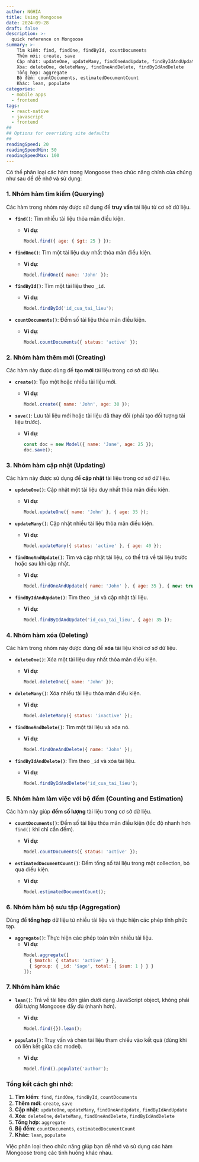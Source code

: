 ```yaml
---
author: NGHIA
title: Using Mongoose
date: 2024-09-28
draft: false
description: >-
  quick reference on Mongoose
summary: >-
    Tìm kiếm: find, findOne, findById, countDocuments
    Thêm mới: create, save
    Cập nhật: updateOne, updateMany, findOneAndUpdate, findByIdAndUpdate
    Xóa: deleteOne, deleteMany, findOneAndDelete, findByIdAndDelete
    Tổng hợp: aggregate
    Bộ đếm: countDocuments, estimatedDocumentCount
    Khác: lean, populate
categories:
  - mobile apps
  - frontend
tags:
  - react-native
  - javascript
  - frontend
##
## Options for overriding site defaults
##
readingSpeed: 20
readingSpeedMin: 50
readingSpeedMax: 100
---
```


Có thể phân loại các hàm trong Mongoose theo chức năng chính của chúng như sau để dễ nhớ và sử dụng:

### 1. **Nhóm hàm tìm kiếm (Querying)**

Các hàm trong nhóm này được sử dụng để **truy vấn** tài liệu từ cơ sở dữ liệu.

- **`find()`**: Tìm nhiều tài liệu thỏa mãn điều kiện.
  - **Ví dụ**: 
    ```javascript
    Model.find({ age: { $gt: 25 } });
    ```

- **`findOne()`**: Tìm một tài liệu duy nhất thỏa mãn điều kiện.
  - **Ví dụ**: 
    ```javascript
    Model.findOne({ name: 'John' });
    ```

- **`findById()`**: Tìm một tài liệu theo `_id`.
  - **Ví dụ**:
    ```javascript
    Model.findById('id_cua_tai_lieu');
    ```

- **`countDocuments()`**: Đếm số tài liệu thỏa mãn điều kiện.
  - **Ví dụ**:
    ```javascript
    Model.countDocuments({ status: 'active' });
    ```

### 2. **Nhóm hàm thêm mới (Creating)**

Các hàm này được dùng để **tạo mới** tài liệu trong cơ sở dữ liệu.

- **`create()`**: Tạo một hoặc nhiều tài liệu mới.
  - **Ví dụ**: 
    ```javascript
    Model.create({ name: 'John', age: 30 });
    ```

- **`save()`**: Lưu tài liệu mới hoặc tài liệu đã thay đổi (phải tạo đối tượng tài liệu trước).
  - **Ví dụ**:
    ```javascript
    const doc = new Model({ name: 'Jane', age: 25 });
    doc.save();
    ```

### 3. **Nhóm hàm cập nhật (Updating)**

Các hàm này được sử dụng để **cập nhật** tài liệu trong cơ sở dữ liệu.

- **`updateOne()`**: Cập nhật một tài liệu duy nhất thỏa mãn điều kiện.
  - **Ví dụ**:
    ```javascript
    Model.updateOne({ name: 'John' }, { age: 35 });
    ```

- **`updateMany()`**: Cập nhật nhiều tài liệu thỏa mãn điều kiện.
  - **Ví dụ**:
    ```javascript
    Model.updateMany({ status: 'active' }, { age: 40 });
    ```

- **`findOneAndUpdate()`**: Tìm và cập nhật tài liệu, có thể trả về tài liệu trước hoặc sau khi cập nhật.
  - **Ví dụ**:
    ```javascript
    Model.findOneAndUpdate({ name: 'John' }, { age: 35 }, { new: true });
    ```

- **`findByIdAndUpdate()`**: Tìm theo `_id` và cập nhật tài liệu.
  - **Ví dụ**:
    ```javascript
    Model.findByIdAndUpdate('id_cua_tai_lieu', { age: 35 });
    ```

### 4. **Nhóm hàm xóa (Deleting)**

Các hàm trong nhóm này được dùng để **xóa** tài liệu khỏi cơ sở dữ liệu.

- **`deleteOne()`**: Xóa một tài liệu duy nhất thỏa mãn điều kiện.
  - **Ví dụ**:
    ```javascript
    Model.deleteOne({ name: 'John' });
    ```

- **`deleteMany()`**: Xóa nhiều tài liệu thỏa mãn điều kiện.
  - **Ví dụ**:
    ```javascript
    Model.deleteMany({ status: 'inactive' });
    ```

- **`findOneAndDelete()`**: Tìm một tài liệu và xóa nó.
  - **Ví dụ**:
    ```javascript
    Model.findOneAndDelete({ name: 'John' });
    ```

- **`findByIdAndDelete()`**: Tìm theo `_id` và xóa tài liệu.
  - **Ví dụ**:
    ```javascript
    Model.findByIdAndDelete('id_cua_tai_lieu');
    ```

### 5. **Nhóm hàm làm việc với bộ đếm (Counting and Estimation)**

Các hàm này giúp **đếm số lượng** tài liệu trong cơ sở dữ liệu.

- **`countDocuments()`**: Đếm số tài liệu thỏa mãn điều kiện (tốc độ nhanh hơn `find()` khi chỉ cần đếm).
  - **Ví dụ**:
    ```javascript
    Model.countDocuments({ status: 'active' });
    ```

- **`estimatedDocumentCount()`**: Đếm tổng số tài liệu trong một collection, bỏ qua điều kiện.
  - **Ví dụ**:
    ```javascript
    Model.estimatedDocumentCount();
    ```

### 6. **Nhóm hàm bộ sưu tập (Aggregation)**

Dùng để **tổng hợp** dữ liệu từ nhiều tài liệu và thực hiện các phép tính phức tạp.

- **`aggregate()`**: Thực hiện các phép toán trên nhiều tài liệu.
  - **Ví dụ**:
    ```javascript
    Model.aggregate([
      { $match: { status: 'active' } },
      { $group: { _id: '$age', total: { $sum: 1 } } }
    ]);
    ```

### 7. **Nhóm hàm khác**

- **`lean()`**: Trả về tài liệu đơn giản dưới dạng JavaScript object, không phải đối tượng Mongoose đầy đủ (nhanh hơn).
  - **Ví dụ**:
    ```javascript
    Model.find({}).lean();
    ```

- **`populate()`**: Truy vấn và chèn tài liệu tham chiếu vào kết quả (dùng khi có liên kết giữa các model).
  - **Ví dụ**:
    ```javascript
    Model.find().populate('author');
    ```

### Tổng kết cách ghi nhớ:
1. **Tìm kiếm**: `find`, `findOne`, `findById`, `countDocuments`
2. **Thêm mới**: `create`, `save`
3. **Cập nhật**: `updateOne`, `updateMany`, `findOneAndUpdate`, `findByIdAndUpdate`
4. **Xóa**: `deleteOne`, `deleteMany`, `findOneAndDelete`, `findByIdAndDelete`
5. **Tổng hợp**: `aggregate`
6. **Bộ đếm**: `countDocuments`, `estimatedDocumentCount`
7. **Khác**: `lean`, `populate`

Việc phân loại theo chức năng giúp bạn dễ nhớ và sử dụng các hàm Mongoose trong các tình huống khác nhau.